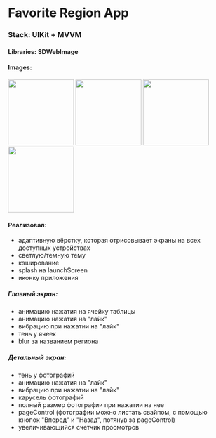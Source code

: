 
<h1>Favorite Region App</h1>
<h3>Stack: UIKit + MVVM</h3>
<h4>Libraries: SDWebImage</h4>
<h4>Images:</h4>
<img src="https://github.com/KozhemyakinNikita/FavoriteRegionsApp/assets/110396918/361cd7a9-9ed4-4afc-ad9d-e40638a62ca7" width="150"> <img src="https://github.com/KozhemyakinNikita/FavoriteRegionsApp/assets/110396918/51d39c20-21b3-4635-83c8-a17d79723dd2" width="150"> <img src="https://github.com/KozhemyakinNikita/FavoriteRegionsApp/assets/110396918/4dbd8b9c-dba0-4abc-9f28-1028e5782bfd" width="150"> <img src="https://github.com/KozhemyakinNikita/FavoriteRegionsApp/assets/110396918/0fef9e4f-e5cd-48b8-8232-cbd555102895" width="150">

<h4>Реализовал:</h4>

  - адаптивную вёрстку, которая отрисовывает экраны на всех доступных устройствах
  - светлую/темную тему
  - кэширование
  - splash на launchScreen
  - иконку приложения

    
<h5>Главный экран:</h5>


  - анимацию нажатия на ячейку таблицы 
  - анимацию нажатия на "лайк"
  - вибрацию при нажатии на "лайк"
  - тень у ячеек
  - blur за названием региона


<h5>Детальный экран:</h5>

    
  - тень у фотографий
  - анимацию нажатия на "лайк"
  - вибрацию при нажатии на "лайк"
  - карусель фотографий
  - полный размер фотографии при нажатии на нее
  - pageControl (фотографии можно листать свайпом, с помощью кнопок "Вперед" и "Назад", потянув за pageControl)
  - увеличивающийся счетчик просмотров

